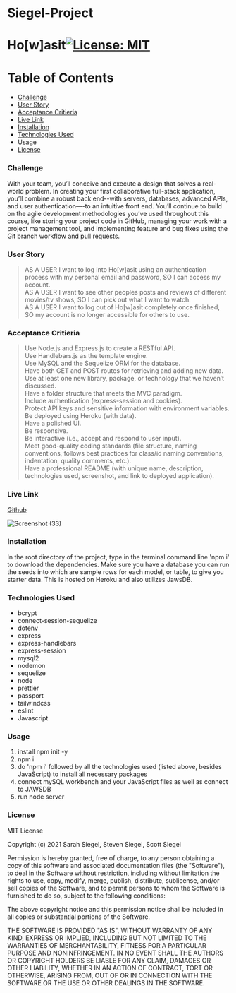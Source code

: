# Siegel-Project

# Ho[w]asit[![License: MIT](https://img.shields.io/badge/License-MIT-yellow.svg)](https://opensource.org/licenses/MIT)

# Table of Contents
* [Challenge](#challenge)
* [User Story](#user-story)
* [Acceptance Critieria](#acceptance-criteria)
* [Live Link](#live-link)
* [Installation](#installation)
* [Technologies Used](#technologies-used)
* [Usage](#usage)
* [License](#license)

### Challenge
With your team, you’ll conceive and execute a design that solves a real-world problem. In creating your first collaborative full-stack application, you’ll combine a robust back end--with servers, databases, advanced APIs, and user authentication—-to an intuitive front end. You’ll continue to build on the agile development methodologies you’ve used throughout this course, like storing your project code in GitHub, managing your work with a project management tool, and implementing feature and bug fixes using the Git branch workflow and pull requests.

### User Story
> AS A USER I want to log into Ho[w]asit using an authentication process with my personal email and password, SO I can access my account.\
> AS A USER I want to see other peoples posts and reviews of different movies/tv shows, SO I can pick out what I want to watch.\
> AS A USER I want to log out of Ho[w]asit completely once finished, SO my account is no longer accessible for others to use.


### Acceptance Critieria
> Use Node.js and Express.js to create a RESTful API.\
> Use Handlebars.js as the template engine.\
> Use MySQL and the Sequelize ORM for the database.\
> Have both GET and POST routes for retrieving and adding new data.\
> Use at least one new library, package, or technology that we haven’t discussed.\
> Have a folder structure that meets the MVC paradigm.\
>Include authentication (express-session and cookies).\
> Protect API keys and sensitive information with environment variables.\
> Be deployed using Heroku (with data).\
> Have a polished UI.\
> Be responsive.\
> Be interactive (i.e., accept and respond to user input).\
> Meet good-quality coding standards (file structure, naming conventions, follows best practices for class/id naming conventions, indentation, quality comments, etc.).\
> Have a professional README (with unique name, description, technologies used, screenshot, and link to deployed application).

### Live Link
[Github](https://github.com/scoven2/Siegel-Project)

![Screenshot (33)](https://user-images.githubusercontent.com/80021714/127571122-53ef38e2-8a17-4b72-b37c-4142c4eab9d5.png)


### Installation
In the root directory of the project, type in the terminal command line 'npm i' to download the dependencies. Make sure you have a database you can run the seeds into which are sample rows for each model, or table, to give you starter data. This is hosted on Heroku and also utilizes JawsDB. 

### Technologies Used
* bcrypt
* connect-session-sequelize
* dotenv
* express
* express-handlebars
* express-session
* mysql2
* nodemon
* sequelize
* node
* prettier
* passport
* tailwindcss
* eslint
* Javascript

### Usage
1. install npm init -y
2. npm i
3. do 'npm i' followed by all the technologies used (listed above, besides JavaScript) to install all necessary packages
4. connect mySQL workbench and your JavaScript files as well as connect to JAWSDB
5. run node server


### License 
MIT License

Copyright (c) 2021 Sarah Siegel, Steven Siegel, Scott Siegel

Permission is hereby granted, free of charge, to any person obtaining a copy of this software and associated documentation files (the "Software"), to deal in the Software without restriction, including without limitation the rights to use, copy, modify, merge, publish, distribute, sublicense, and/or sell copies of the Software, and to permit persons to whom the Software is furnished to do so, subject to the following conditions:

The above copyright notice and this permission notice shall be included in all copies or substantial portions of the Software.

THE SOFTWARE IS PROVIDED "AS IS", WITHOUT WARRANTY OF ANY KIND, EXPRESS OR IMPLIED, INCLUDING BUT NOT LIMITED TO THE WARRANTIES OF MERCHANTABILITY, FITNESS FOR A PARTICULAR PURPOSE AND NONINFRINGEMENT. IN NO EVENT SHALL THE AUTHORS OR COPYRIGHT HOLDERS BE LIABLE FOR ANY CLAIM, DAMAGES OR OTHER LIABILITY, WHETHER IN AN ACTION OF CONTRACT, TORT OR OTHERWISE, ARISING FROM, OUT OF OR IN CONNECTION WITH THE SOFTWARE OR THE USE OR OTHER DEALINGS IN THE SOFTWARE.
